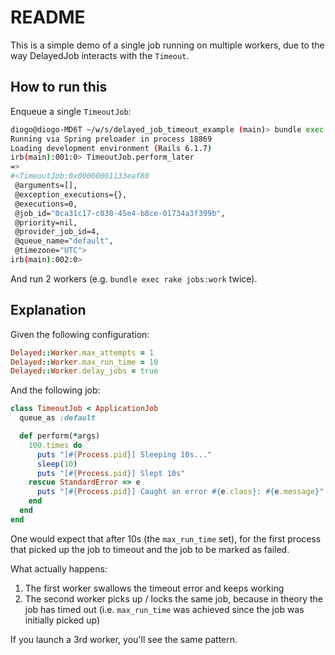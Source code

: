 # README

This is a simple demo of a single job running on multiple workers, due to the way DelayedJob interacts with the `Timeout`.

## How to run this

Enqueue a single `TimeoutJob`:

```sh
diogo@diogo-MD6T ~/w/s/delayed_job_timeout_example (main)> bundle exec rails c                                                │
Running via Spring preloader in process 18869                                                                                 │
Loading development environment (Rails 6.1.7)                                                                                 │
irb(main):001:0> TimeoutJob.perform_later
=>                                                                                                                            │
#<TimeoutJob:0x00000001133eaf80                                                                                               │
 @arguments=[],                                                                                                               │
 @exception_executions={},                                                                                                    │
 @executions=0,                                                                                                               │
 @job_id="0ca31c17-c030-45e4-b8ce-01734a3f399b",                                                                              │
 @priority=nil,                                                                                                               │
 @provider_job_id=4,                                                                                                          │
 @queue_name="default",                                                                                                       │
 @timezone="UTC">                                                                                                             │
irb(main):002:0>
```

And run 2 workers (e.g. `bundle exec rake jobs:work` twice).


## Explanation

Given the following configuration:

```rb
Delayed::Worker.max_attempts = 1
Delayed::Worker.max_run_time = 10
Delayed::Worker.delay_jobs = true
```

And the following job:

```rb
class TimeoutJob < ApplicationJob
  queue_as :default

  def perform(*args)
    100.times do
      puts "[#{Process.pid}] Sleeping 10s..."
      sleep(10)
      puts "[#{Process.pid}] Slept 10s"
    rescue StandardError => e
      puts "[#{Process.pid}] Caught an error #{e.class}: #{e.message}"
    end
  end
end
```

One would expect that after 10s (the `max_run_time` set), for the first process that picked up the job to timeout
and the job to be marked as failed.

What actually happens:

1. The first worker swallows the timeout error and keeps working
2. The second worker picks up / locks the same job, because in theory the job has timed out (i.e. `max_run_time` was achieved
since the job was initially picked up)

If you launch a 3rd worker, you'll see the same pattern.

